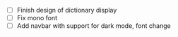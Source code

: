 - [ ] Finish design of dictionary display
- [ ] Fix mono font
- [ ] Add navbar with support for dark mode, font change
